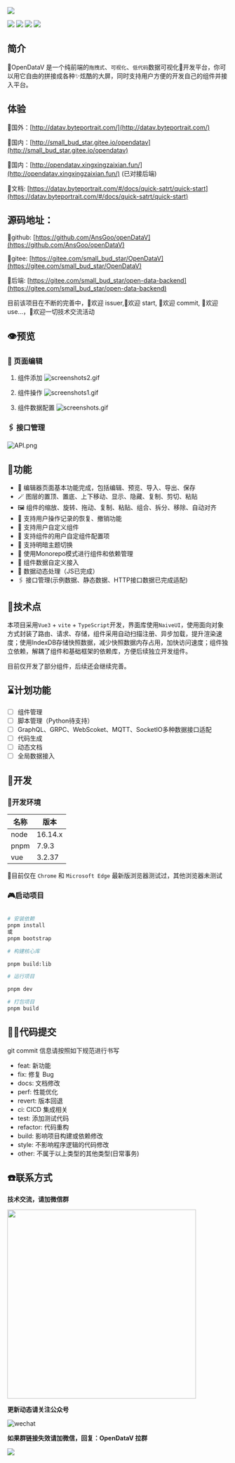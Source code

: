 ![](./public/logo.png)


![](https://img.shields.io/github/license/AnsGoo/openDataV)
![](https://img.shields.io/github/stars/AnsGoo/openDataV)
![](https://img.shields.io/github/issues/AnsGoo/openDataV)
![](https://img.shields.io/github/forks/AnsGoo/openDataV)

## 简介
  🎃OpenDataV 是一个纯前端的`拖拽式`、`可视化`、`低代码`数据可视化🌈开发平台，你可以用它自由的拼接成各种✨炫酷的大屏，同时支持用户方便的开发自己的组件并接入平台。

## 体验
🧙国外：[http://datav.byteportrait.com/](http://datav.byteportrait.com/)

🧙国内：[http://small_bud_star.gitee.io/opendatav](http://small_bud_star.gitee.io/opendatav)

🧙国内：[http://opendatav.xingxingzaixian.fun/](http://opendatav.xingxingzaixian.fun/) (已对接后端)

🧙文档: [https://datav.byteportrait.com/#/docs/quick-satrt/quick-start](https://datav.byteportrait.com/#/docs/quick-satrt/quick-start)


## 源码地址：

🍨github: [https://github.com/AnsGoo/openDataV](https://github.com/AnsGoo/openDataV)

🍨gitee: [https://gitee.com/small_bud_star/OpenDataV](https://gitee.com/small_bud_star/OpenDataV)

🍨后端: [https://gitee.com/small_bud_star/open-data-backend](https://gitee.com/small_bud_star/open-data-backend)


目前该项目在不断的完善中，🎉欢迎 issuer,🌹欢迎 start, 🎨欢迎 commit, 🚀欢迎 use...，💪欢迎一切技术交流活动

## 👁️预览

### 🤿 页面编辑

1. 组件添加
![screenshots2.gif](https://s2.loli.net/2022/10/31/nApiFm7PogI1dHS.gif)

2. 组件操作
![screenshots1.gif](https://s2.loli.net/2022/10/31/9lkiR15sVMLapIe.gif)

3. 组件数据配置
![screenshots.gif](https://s2.loli.net/2022/10/31/28lf6NK35EaY9wJ.gif)

### 🖇️ 接口管理

![API.png](https://s2.loli.net/2022/10/31/f1GuMTIp2rzEPQF.png)


## 💒功能
- 🎊 编辑器页面基本功能完成，包括编辑、预览、导入、导出、保存
- 🪄 图层的置顶、置底、上下移动、显示、隐藏、复制、剪切、粘贴
- 🖼️ 组件的缩放、旋转、拖动、复制、粘贴、组合、拆分、移除、自动对齐
- 🔮 支持用户操作记录的恢复、撤销功能
- 🧶 支持用户自定义组件
- 📔 支持组件的用户自定组件配置项
- 🏪 支持明暗主题切换
- 🧬 使用Monorepo模式进行组件和依赖管理
- 🧶 组件数据自定义接入
- 🔌 数据动态处理（JS已完成）
- 🖇️ 接口管理(示例数据、静态数据、HTTP接口数据已完成适配)

## 🎢技术点
本项目采用`Vue3` + `vite` + `TypeScript`开发，界面库使用`NaiveUI`，使用面向对象方式封装了路由、请求、存储，组件采用自动扫描注册、异步加载，提升渲染速度；使用IndexDB存储快照数据，减少快照数据内存占用，加快访问速度；组件独立依赖，解耦了组件和基础框架的依赖库，方便后续独立开发组件。

目前仅开发了部分组件，后续还会继续完善。

## ⌛计划功能
- [ ] 组件管理
- [ ] 脚本管理（Python待支持）
- [ ] GraphQL、GRPC、WebScoket、MQTT、SocketIO多种数据接口适配
- [ ] 代码生成
- [ ] 动态文档
- [ ] 全局数据接入

## 💂开发

### 🧊开发环境
| 名称 | 版本    |
| ---- | ------- |
| node | 16.14.x |
| pnpm | 7.9.3   |
| vue  | 3.2.37  |

🚥目前仅在 `Chrome` 和 `Microsoft Edge` 最新版浏览器测试过，其他浏览器未测试

### 🎮启动项目

```Bash

# 安装依赖
pnpm install
或
pnpm bootstrap

# 构建核心库

pnpm build:lib

# 运行项目

pnpm dev

# 打包项目
pnpm build
```

## 🧑‍💻代码提交

git commit 信息请按照如下规范进行书写
- feat: 新功能
- fix: 修复 Bug
- docs: 文档修改
- perf: 性能优化
- revert: 版本回退
- ci: CICD 集成相关
- test: 添加测试代码
- refactor: 代码重构
- build: 影响项目构建或依赖修改
- style: 不影响程序逻辑的代码修改
- other: 不属于以上类型的其他类型(日常事务)

## ☎️联系方式

**技术交流，请加微信群**

<img src="./public/wechat.png" style="width:430px">

**更新动态请关注公众号**

![wechat](./screenshot/OfficialAccounts.jpg)

**如果群链接失效请加微信，回复：OpenDataV 拉群**

![](./screenshot/wechat.png)
